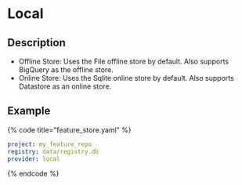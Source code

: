 # Local

## Description

* Offline Store: Uses the File offline store by default. Also supports BigQuery as the offline store.
* Online Store: Uses the Sqlite online store by default. Also supports Datastore as an online store.

## Example

{% code title="feature\_store.yaml" %}
```yaml
project: my_feature_repo
registry: data/registry.db
provider: local
```
{% endcode %}

